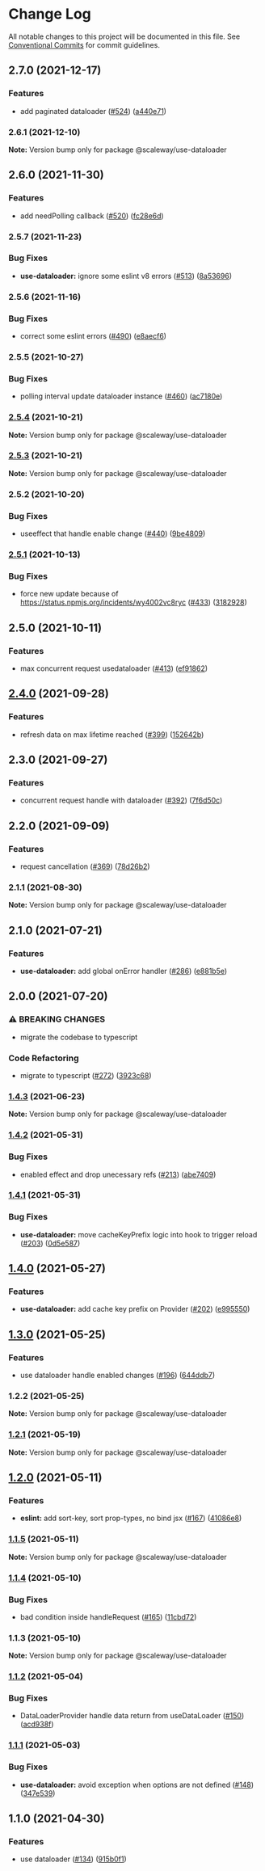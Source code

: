 # Change Log

All notable changes to this project will be documented in this file.
See [Conventional Commits](https://conventionalcommits.org) for commit guidelines.

## 2.7.0 (2021-12-17)


### Features

* add paginated dataloader ([#524](https://github.com/scaleway/scaleway-lib/issues/524)) ([a440e71](https://github.com/scaleway/scaleway-lib/commit/a440e717a717a7639563671986eba0b2af8a5451))



### 2.6.1 (2021-12-10)

**Note:** Version bump only for package @scaleway/use-dataloader





## 2.6.0 (2021-11-30)


### Features

* add needPolling callback ([#520](https://github.com/scaleway/scaleway-lib/issues/520)) ([fc28e6d](https://github.com/scaleway/scaleway-lib/commit/fc28e6df063bb0235874a219a48081283c3e23e3))



### 2.5.7 (2021-11-23)


### Bug Fixes

* **use-dataloader:** ignore some eslint v8 errors ([#513](https://github.com/scaleway/scaleway-lib/issues/513)) ([8a53696](https://github.com/scaleway/scaleway-lib/commit/8a53696ce1fe178ebf14142f21448d79d023f6ae))



### 2.5.6 (2021-11-16)


### Bug Fixes

* correct some eslint errors ([#490](https://github.com/scaleway/scaleway-lib/issues/490)) ([e8aecf6](https://github.com/scaleway/scaleway-lib/commit/e8aecf66db19e55623ff39d34a6d20076f151584))



### 2.5.5 (2021-10-27)


### Bug Fixes

* polling interval update dataloader instance ([#460](https://github.com/scaleway/scaleway-lib/issues/460)) ([ac7180e](https://github.com/scaleway/scaleway-lib/commit/ac7180e6c36f309e12b110fcaf396c887b800d26))



### [2.5.4](https://github.com/scaleway/scaleway-lib/compare/@scaleway/use-dataloader@2.5.3...@scaleway/use-dataloader@2.5.4) (2021-10-21)

**Note:** Version bump only for package @scaleway/use-dataloader





### [2.5.3](https://github.com/scaleway/scaleway-lib/compare/@scaleway/use-dataloader@2.5.2...@scaleway/use-dataloader@2.5.3) (2021-10-21)

**Note:** Version bump only for package @scaleway/use-dataloader





### 2.5.2 (2021-10-20)


### Bug Fixes

* useeffect that handle enable change ([#440](https://github.com/scaleway/scaleway-lib/issues/440)) ([9be4809](https://github.com/scaleway/scaleway-lib/commit/9be48092aa40910d57b60ca1f6eb854638677ecc))



### [2.5.1](https://github.com/scaleway/scaleway-lib/compare/@scaleway/use-dataloader@2.5.0...@scaleway/use-dataloader@2.5.1) (2021-10-13)


### Bug Fixes

* force new update because of https://status.npmjs.org/incidents/wy4002vc8ryc ([#433](https://github.com/scaleway/scaleway-lib/issues/433)) ([3182928](https://github.com/scaleway/scaleway-lib/commit/31829280a082e6688e2df0e13ecf6d1ee5aceae6))



## 2.5.0 (2021-10-11)


### Features

* max concurrent request usedataloader ([#413](https://github.com/scaleway/scaleway-lib/issues/413)) ([ef91862](https://github.com/scaleway/scaleway-lib/commit/ef918626d889037289833372e084eff4233efd26))



## [2.4.0](https://github.com/scaleway/scaleway-lib/compare/@scaleway/use-dataloader@2.3.0...@scaleway/use-dataloader@2.4.0) (2021-09-28)


### Features

* refresh data on max lifetime reached ([#399](https://github.com/scaleway/scaleway-lib/issues/399)) ([152642b](https://github.com/scaleway/scaleway-lib/commit/152642bc521f9e84a4de236ea58b8cc0dfdaaf0b))



## 2.3.0 (2021-09-27)


### Features

* concurrent request handle with dataloader ([#392](https://github.com/scaleway/scaleway-lib/issues/392)) ([7f6d50c](https://github.com/scaleway/scaleway-lib/commit/7f6d50c1f08c4a1ad851f2efefb781de6180653f))



## 2.2.0 (2021-09-09)


### Features

* request cancellation ([#369](https://github.com/scaleway/scaleway-lib/issues/369)) ([78d26b2](https://github.com/scaleway/scaleway-lib/commit/78d26b2b96ed614360171f28719f800a630488d8))



### 2.1.1 (2021-08-30)

**Note:** Version bump only for package @scaleway/use-dataloader





## 2.1.0 (2021-07-21)


### Features

* **use-dataloader:** add global onError handler ([#286](https://github.com/scaleway/scaleway-lib/issues/286)) ([e881b5e](https://github.com/scaleway/scaleway-lib/commit/e881b5e5e1436cb0a1d2f19021be9544fa0c0d77))



## 2.0.0 (2021-07-20)


### ⚠ BREAKING CHANGES

* migrate the codebase to typescript

### Code Refactoring

* migrate to typescript ([#272](https://github.com/scaleway/scaleway-lib/issues/272)) ([3923c68](https://github.com/scaleway/scaleway-lib/commit/3923c68d6f7feadee7e2e30e32c9ef5d1f3003b9))



### [1.4.3](https://github.com/scaleway/scaleway-lib/compare/@scaleway/use-dataloader@1.4.2...@scaleway/use-dataloader@1.4.3) (2021-06-23)

**Note:** Version bump only for package @scaleway/use-dataloader





### [1.4.2](https://github.com/scaleway/scaleway-lib/compare/@scaleway/use-dataloader@1.4.1...@scaleway/use-dataloader@1.4.2) (2021-05-31)


### Bug Fixes

* enabled effect and drop unecessary refs ([#213](https://github.com/scaleway/scaleway-lib/issues/213)) ([abe7409](https://github.com/scaleway/scaleway-lib/commit/abe7409c53657191481fa39d52d19bd7094aab1b))



### [1.4.1](https://github.com/scaleway/scaleway-lib/compare/@scaleway/use-dataloader@1.4.0...@scaleway/use-dataloader@1.4.1) (2021-05-31)


### Bug Fixes

* **use-dataloader:** move cacheKeyPrefix logic into hook to trigger reload ([#203](https://github.com/scaleway/scaleway-lib/issues/203)) ([0d5e587](https://github.com/scaleway/scaleway-lib/commit/0d5e58790ed15fd5af0a3f7c28d5fefca4aedca2))



## [1.4.0](https://github.com/scaleway/scaleway-lib/compare/@scaleway/use-dataloader@1.3.0...@scaleway/use-dataloader@1.4.0) (2021-05-27)


### Features

* **use-dataloader:** add cache key prefix on Provider ([#202](https://github.com/scaleway/scaleway-lib/issues/202)) ([e995550](https://github.com/scaleway/scaleway-lib/commit/e9955507074cc6e6c373961fd7d83dc332e23ce9))



## [1.3.0](https://github.com/scaleway/scaleway-lib/compare/@scaleway/use-dataloader@1.2.2...@scaleway/use-dataloader@1.3.0) (2021-05-25)


### Features

* use dataloader handle enabled changes ([#196](https://github.com/scaleway/scaleway-lib/issues/196)) ([644ddb7](https://github.com/scaleway/scaleway-lib/commit/644ddb7ae1252fc92edd25a15302f69483f9cc06))



### 1.2.2 (2021-05-25)

**Note:** Version bump only for package @scaleway/use-dataloader





### [1.2.1](https://github.com/scaleway/scaleway-lib/compare/@scaleway/use-dataloader@1.2.0...@scaleway/use-dataloader@1.2.1) (2021-05-19)

**Note:** Version bump only for package @scaleway/use-dataloader





## [1.2.0](https://github.com/scaleway/scaleway-lib/compare/@scaleway/use-dataloader@1.1.5...@scaleway/use-dataloader@1.2.0) (2021-05-11)


### Features

* **eslint:** add sort-key, sort prop-types, no bind jsx ([#167](https://github.com/scaleway/scaleway-lib/issues/167)) ([41086e8](https://github.com/scaleway/scaleway-lib/commit/41086e88ee4fc040c1277e99cd65ead8f9d294e8))



### [1.1.5](https://github.com/scaleway/scaleway-lib/compare/@scaleway/use-dataloader@1.1.4...@scaleway/use-dataloader@1.1.5) (2021-05-11)

**Note:** Version bump only for package @scaleway/use-dataloader





### [1.1.4](https://github.com/scaleway/scaleway-lib/compare/@scaleway/use-dataloader@1.1.3...@scaleway/use-dataloader@1.1.4) (2021-05-10)


### Bug Fixes

* bad condition inside handleRequest ([#165](https://github.com/scaleway/scaleway-lib/issues/165)) ([11cbd72](https://github.com/scaleway/scaleway-lib/commit/11cbd72344ce7feed8ed81680af4b29d76575ac0))



### 1.1.3 (2021-05-10)

**Note:** Version bump only for package @scaleway/use-dataloader





### [1.1.2](https://github.com/scaleway/scaleway-lib/compare/@scaleway/use-dataloader@1.1.1...@scaleway/use-dataloader@1.1.2) (2021-05-04)


### Bug Fixes

* DataLoaderProvider handle data return from useDataLoader  ([#150](https://github.com/scaleway/scaleway-lib/issues/150)) ([acd938f](https://github.com/scaleway/scaleway-lib/commit/acd938f48bef8856476e12cf421193d8c8eab284))



### [1.1.1](https://github.com/scaleway/scaleway-lib/compare/@scaleway/use-dataloader@1.1.0...@scaleway/use-dataloader@1.1.1) (2021-05-03)


### Bug Fixes

* **use-dataloader:** avoid exception when options are not defined ([#148](https://github.com/scaleway/scaleway-lib/issues/148)) ([347e539](https://github.com/scaleway/scaleway-lib/commit/347e5391c50a576f816df2a7d05414ff1570c3bb))



## 1.1.0 (2021-04-30)


### Features

* use dataloader ([#134](https://github.com/scaleway/scaleway-lib/issues/134)) ([915b0f1](https://github.com/scaleway/scaleway-lib/commit/915b0f118dd7f9fc2ce14be4b8ce099f970271be))
